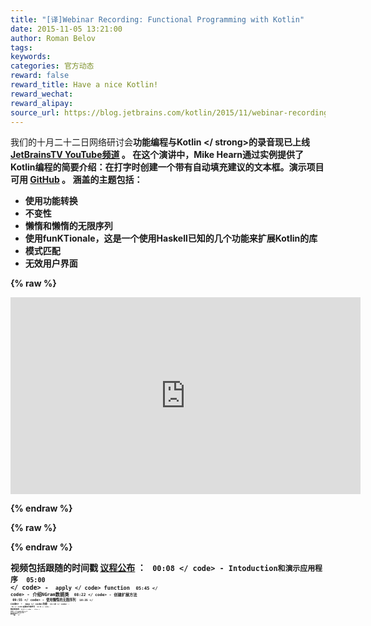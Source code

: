 ```yaml
---
title: "[译]Webinar Recording: Functional Programming with Kotlin"
date: 2015-11-05 13:21:00
author: Roman Belov
tags:
keywords:
categories: 官方动态
reward: false
reward_title: Have a nice Kotlin!
reward_wechat:
reward_alipay:
source_url: https://blog.jetbrains.com/kotlin/2015/11/webinar-recording-functional-programming-with-kotlin/
---
```


我们的十月二十二日网络研讨会<strong>功能编程与Kotlin </ strong>的录音现已上线 [JetBrainsTV YouTube频道](https://youtu.be/AhA-Q7MOre0) 。
在这个演讲中，Mike Hearn通过实例提供了Kotlin编程的简要介绍：在打字时创建一个带有自动填充建议的文本框。演示项目可用 [GitHub](https://github.com/mikehearn/KotlinFPWebinar) 。
涵盖的主题包括：

* 使用功能转换
* 不变性
* 懒惰和懒惰的无限序列
* 使用funKTionale，这是一个使用Haskell已知的几个功能来扩展Kotlin的库
* 模式匹配
* 无效用户界面


{% raw %}
<p><iframe allowfullscreen="" frameborder="0" height="315" src="https://www.youtube.com/embed/AhA-Q7MOre0" width="560"></iframe></p>
{% endraw %}


{% raw %}
<p><span id="more-3081"></span></p>
{% endraw %}

视频包括跟随的时间戳 [议程公布](http://blog.jetbrains.com/kotlin/2015/10/join-live-webinar-functional-programming-with-kotlin/) ：
<code> 00:08 </ code>  -  Intoduction和演示应用程序
<code> 05:00 </ code>  -  <code> apply </ code> function
<code> 05:45 </ code>  - 介绍NGram数据类
<code> 08:22 </ code>  - 创建扩展方法
<code> 09:55 </ code>  - 使用懒惰的无限序列
<code> 10:35 </ code>  -  <code> map </ code>功能
<code> 11:10 </ code>  -  <code> to </ code>函数和中缀符号
<code> 14:35 </ code>  - 数据类的解构
<code> 19:20 </ code>  -  <code> filter </ code>，<code> let </ code>和<code>全部</ code>
<code> 23:00 </ code>  - 调试懒惰代码
<code> 24:20 </ code>  - 将完成添加到UI
<code> 25:18 </ code>  - 以功能方式加载数据
<code> 28:30 </ code>  - 提高数据加载性能
<code> 33:20 </ code>  - 改善RX风格的UI响应能力
<code> 40:05 </ code>  - 使用 [公约](https://github.com/mplatvoet/kovenant)  图书馆
<code> 42:03 </ code>  - 使用 [funKTionale](https://github.com/MarioAriasC/funKTionale)  图书馆
<code> 44:10 </ code>  - 调用
<code> 45:35 </ code>  - 问题
关于主持人：
感谢所有与会者的问题！如果还有一些，请联系麦克或我们的团队。
欢迎您提出未来网络研讨会的主题。
我们来吧kotlin！</ em>
